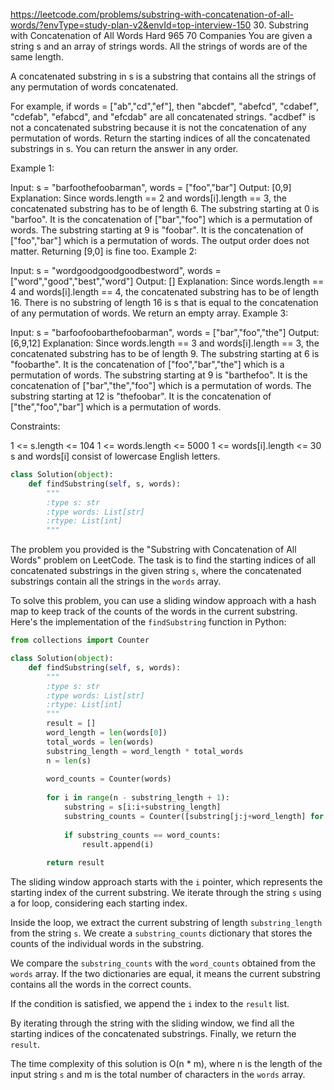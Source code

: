 https://leetcode.com/problems/substring-with-concatenation-of-all-words/?envType=study-plan-v2&envId=top-interview-150
30. Substring with Concatenation of All Words
Hard
965
70
Companies
You are given a string s and an array of strings words. All the strings of words are of the same length.

A concatenated substring in s is a substring that contains all the strings of any permutation of words concatenated.

For example, if words = ["ab","cd","ef"], then "abcdef", "abefcd", "cdabef", "cdefab", "efabcd", and "efcdab" are all concatenated strings. "acdbef" is not a concatenated substring because it is not the concatenation of any permutation of words.
Return the starting indices of all the concatenated substrings in s. You can return the answer in any order.

 

Example 1:

Input: s = "barfoothefoobarman", words = ["foo","bar"]
Output: [0,9]
Explanation: Since words.length == 2 and words[i].length == 3, the concatenated substring has to be of length 6.
The substring starting at 0 is "barfoo". It is the concatenation of ["bar","foo"] which is a permutation of words.
The substring starting at 9 is "foobar". It is the concatenation of ["foo","bar"] which is a permutation of words.
The output order does not matter. Returning [9,0] is fine too.
Example 2:

Input: s = "wordgoodgoodgoodbestword", words = ["word","good","best","word"]
Output: []
Explanation: Since words.length == 4 and words[i].length == 4, the concatenated substring has to be of length 16.
There is no substring of length 16 is s that is equal to the concatenation of any permutation of words.
We return an empty array.
Example 3:

Input: s = "barfoofoobarthefoobarman", words = ["bar","foo","the"]
Output: [6,9,12]
Explanation: Since words.length == 3 and words[i].length == 3, the concatenated substring has to be of length 9.
The substring starting at 6 is "foobarthe". It is the concatenation of ["foo","bar","the"] which is a permutation of words.
The substring starting at 9 is "barthefoo". It is the concatenation of ["bar","the","foo"] which is a permutation of words.
The substring starting at 12 is "thefoobar". It is the concatenation of ["the","foo","bar"] which is a permutation of words.
 

Constraints:

1 <= s.length <= 104
1 <= words.length <= 5000
1 <= words[i].length <= 30
s and words[i] consist of lowercase English letters.

```python
class Solution(object):
    def findSubstring(self, s, words):
        """
        :type s: str
        :type words: List[str]
        :rtype: List[int]
        """
```

The problem you provided is the "Substring with Concatenation of All Words" problem on LeetCode. The task is to find the starting indices of all concatenated substrings in the given string `s`, where the concatenated substrings contain all the strings in the `words` array.

To solve this problem, you can use a sliding window approach with a hash map to keep track of the counts of the words in the current substring. Here's the implementation of the `findSubstring` function in Python:

```python
from collections import Counter

class Solution(object):
    def findSubstring(self, s, words):
        """
        :type s: str
        :type words: List[str]
        :rtype: List[int]
        """
        result = []
        word_length = len(words[0])
        total_words = len(words)
        substring_length = word_length * total_words
        n = len(s)
        
        word_counts = Counter(words)
        
        for i in range(n - substring_length + 1):
            substring = s[i:i+substring_length]
            substring_counts = Counter([substring[j:j+word_length] for j in range(0, substring_length, word_length)])
            
            if substring_counts == word_counts:
                result.append(i)
        
        return result
```

The sliding window approach starts with the `i` pointer, which represents the starting index of the current substring. We iterate through the string `s` using a for loop, considering each starting index.

Inside the loop, we extract the current substring of length `substring_length` from the string `s`. We create a `substring_counts` dictionary that stores the counts of the individual words in the substring.

We compare the `substring_counts` with the `word_counts` obtained from the `words` array. If the two dictionaries are equal, it means the current substring contains all the words in the correct counts.

If the condition is satisfied, we append the `i` index to the `result` list.

By iterating through the string with the sliding window, we find all the starting indices of the concatenated substrings. Finally, we return the `result`.

The time complexity of this solution is O(n * m), where n is the length of the input string `s` and m is the total number of characters in the `words` array.